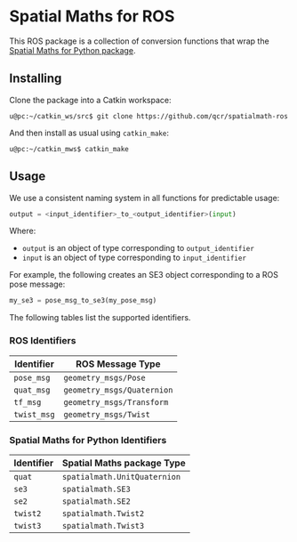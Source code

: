 # Spatial Maths for ROS

This ROS package is a collection of conversion functions that wrap the [Spatial Maths for Python package](https://github.com/petercorke/spatialmath-python).

## Installing

Clone the package into a Catkin workspace:

```
u@pc:~/catkin_ws/src$ git clone https://github.com/qcr/spatialmath-ros
```

And then install as usual using `catkin_make`:

```
u@pc:~/catkin_mws$ catkin_make
```

## Usage

We use a consistent naming system in all functions for predictable usage:

```python
output = <input_identifier>_to_<output_identifier>(input)
```

Where:

- `output` is an object of type corresponding to `output_identifier`
- `input` is an object of type corresponding to `input_identifier`

For example, the following creates an SE3 object corresponding to a ROS pose message:

```python
my_se3 = pose_msg_to_se3(my_pose_msg)
```

The following tables list the supported identifiers.

### ROS Identifiers

| Identifier  | ROS Message Type           |
| ----------- | -------------------------- |
| `pose_msg`  | `geometry_msgs/Pose`       |
| `quat_msg`  | `geometry_msgs/Quaternion` |
| `tf_msg`    | `geometry_msgs/Transform`  |
| `twist_msg` | `geometry_msgs/Twist`      |

### Spatial Maths for Python Identifiers

| Identifier | Spatial Maths package Type   |
| ---------- | ---------------------------- |
| `quat`     | `spatialmath.UnitQuaternion` |
| `se3`      | `spatialmath.SE3`            |
| `se2`      | `spatialmath.SE2`            |
| `twist2`   | `spatialmath.Twist2`         |
| `twist3`   | `spatialmath.Twist3`         |
